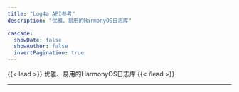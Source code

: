 ```yaml
---
title: "Log4a API参考"
description: "优雅、易用的HarmonyOS日志库"

cascade:
  showDate: false
  showAuthor: false
  invertPagination: true
---
```


{{< lead >}}
优雅、易用的HarmonyOS日志库
{{< /lead >}}

---